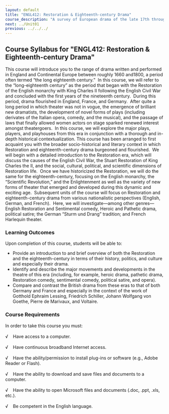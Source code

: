 ```yaml
---
layout: default
title: "ENGL412: Restoration & Eighteenth-century Drama"
course_description: "A survey of European drama of the late 17th through late 18th centuries, including close readings of such dramas as Faust, All for Love, and The Beggar's Opera."
next: ../Unit01
previous: ../../../
---
```

Course Syllabus for "ENGL412: Restoration & Eighteenth-century Drama"
---------------------------------------------------------------------

This course will introduce you to the range of drama written and
performed in England and Continental Europe between roughly 1660
and1800, a period often termed “the long eighteenth century.”  In this
course, we will refer to the “long-eighteenth century” as the period
that began with the Restoration of the English monarchy with King
Charles II following the English Civil War and concluded with the first
years of the nineteenth century.  During this period, drama flourished
in England, France, and Germany.  After quite a long period in which
theater was not in vogue, the emergence of brilliant new dramatists, the
development of novel forms of plays (including derivates of the Italian
opera, comedy, and the musical), and the passage of laws that finally
allowed women actors on stage sparked renewed interest amongst
theatergoers.  In this course, we will explore the major plays, players,
and playhouses from this era in conjunction with a thorough and in-depth
historical contextualization. This course has been arranged to first
acquaint you with the broader socio-historical and literary context in
which Restoration and eighteenth-century drama burgeoned and
flourished.  We will begin with a detailed introduction to the
Restoration era, which will discuss the causes of the English Civil War,
the Stuart Restoration of King Charles the II, and the social, cultural,
political, and scientific dimensions of Restoration life.  Once we have
historicized the Restoration, we will do the same for the
eighteenth-century, focusing on the English monarchy, the “Scientific
Revolution,” and the Enlightenment as well as the variety of new forms
of theater that emerged and developed during this dynamic and exciting
age.  Subsequent units of the course will focus on Restoration and
eighteenth-century drama from various nationalistic perspectives
(English, German, and French).  Here, we will investigate—among other
genres—English Restoration and Sentimental comedy, Heroic and Pathetic
drama, political satire; the German “Sturm und Drang” tradition; and
French Harlequin theater.

### Learning Outcomes

Upon completion of this course, students will be able to:  
  

-   Provide an introduction to and brief overview of both the
    Restoration and the eighteenth-century in terms of their history,
    politics, and culture and especially their drama.
-   Identify and describe the major movements and developments in the
    theatre of this era (including, for example, heroic drama, pathetic
    drama, Restoration comedy, sentimental comedy, political satire, and
    opera).
-   Compare and contrast the British drama from these eras to that of
    both Germany and France and especially in the context of the work of
    Gotthold Ephraim Lessing, Friedrich Schiller, Johann Wolfgang von
    Goethe, Pierre de Marivaux, and Voltaire.

### Course Requirements

In order to take this course you must:  
    
 √    Have access to a computer.  
    
 √    Have continuous broadband Internet access.  
    
 √    Have the ability/permission to install plug-ins or software (e.g.,
Adobe Reader or Flash).  
    
 √    Have the ability to download and save files and documents to a
computer.  
    
 √    Have the ability to open Microsoft files and documents (.doc,
.ppt, .xls, etc.).  
    
 √    Be competent in the English language.  
        


